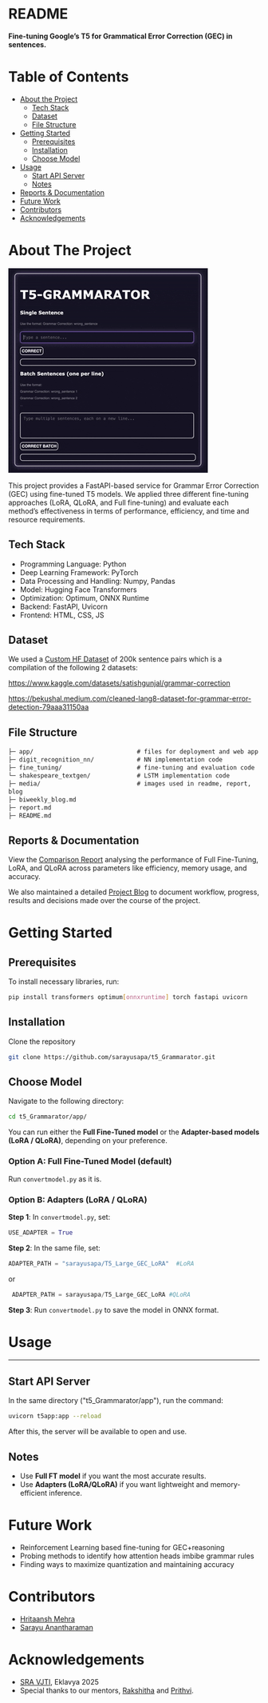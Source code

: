 # README

**Fine-tuning Google’s T5 for Grammatical Error Correction (GEC) in sentences.**

# Table of Contents

- [About the Project](https://github.com/sarayusapa/t5_Grammarator/blob/main/README.md#about-the-project)
    - [Tech Stack](https://github.com/sarayusapa/t5_Grammarator/blob/main/README.md#tech-stack)
    - [Dataset](https://github.com/sarayusapa/t5_Grammarator/blob/main/README.md#dataset)
    - [File Structure](https://github.com/sarayusapa/t5_Grammarator/blob/main/README.md#file-structure)
- [Getting Started](https://github.com/sarayusapa/t5_Grammarator/blob/main/README.md#getting-started)
    - [Prerequisites](https://github.com/sarayusapa/t5_Grammarator/blob/main/README.md#prerequisites)
    - [Installation](https://github.com/sarayusapa/t5_Grammarator/blob/main/README.md#installation)
    - [Choose Model](https://github.com/sarayusapa/t5_Grammarator/blob/main/README.md#choose-model)
- [Usage](https://github.com/sarayusapa/t5_Grammarator/blob/main/README.md#usage)
    - [Start API Server](https://github.com/sarayusapa/t5_Grammarator/blob/main/README.md#start-api-server)
    - [Notes](https://github.com/sarayusapa/t5_Grammarator/blob/main/README.md#notes)
- [Reports & Documentation](https://github.com/sarayusapa/t5_Grammarator/blob/main/README.md#reports--documentation)
- [Future Work](https://github.com/sarayusapa/t5_Grammarator/blob/main/README.md#future-work)
- [Contributors](https://github.com/sarayusapa/t5_Grammarator/blob/main/README.md#contributors)
- [Acknowledgements](https://github.com/sarayusapa/t5_Grammarator/blob/main/README.md#acknowledgements)

# About The Project

![My Movie 2.gif](media/blog/My_Movie_2.gif)

This project provides a FastAPI-based service for Grammar Error Correction (GEC) using fine-tuned T5 models. We applied three different fine-tuning approaches (LoRA, QLoRA, and Full fine-tuning) and evaluate each method’s effectiveness in terms of performance, efficiency, and time and resource requirements.

## Tech Stack

- Programming Language: Python
- Deep Learning Framework: PyTorch
- Data Processing and Handling: Numpy, Pandas
- Model: Hugging Face Transformers
- Optimization: Optimum, ONNX Runtime
- Backend: FastAPI, Uvicorn
- Frontend: HTML, CSS, JS

## Dataset

We used a [Custom HF Dataset](https://huggingface.co/datasets/sarayusapa/Grammar_Error_Correction) of 200k sentence pairs which is a compilation of the following 2 datasets:

https://www.kaggle.com/datasets/satishgunjal/grammar-correction

https://bekushal.medium.com/cleaned-lang8-dataset-for-grammar-error-detection-79aaa31150aa

## File Structure

```
├─ app/                             # files for deployment and web app
├─ digit_recognition_nn/            # NN implementation code
├─ fine_tuning/                     # fine-tuning and evaluation code
└─ shakespeare_textgen/             # LSTM implementation code
├─ media/                           # images used in readme, report, blog
├─ biweekly_blog.md
├─ report.md
├─ README.md
```
## Reports & Documentation

View the [Comparison Report](https://github.com/sarayusapa/t5_grammarator/tree/main/report.md) analysing the performance of Full Fine-Tuning, LoRA, and QLoRA across parameters like efficiency, memory usage, and accuracy.

We also maintained a detailed [Project Blog](https://github.com/sarayusapa/t5_grammarator/tree/main/biweekly_blog.md) to document workflow, progress, results and decisions made over the course of the project.

# Getting Started

## Prerequisites

To install necessary libraries, run:

```bash
pip install transformers optimum[onnxruntime] torch fastapi uvicorn 
```

## Installation

Clone the repository

```bash
git clone https://github.com/sarayusapa/t5_Grammarator.git
```

## Choose Model

Navigate to the following directory:

```bash
cd t5_Grammarator/app/
```

You can run either the **Full Fine-Tuned model** or the **Adapter-based models (LoRA / QLoRA)**, depending on your preference.

### Option A: Full Fine-Tuned Model (default)

Run `convertmodel.py` as it is.

### Option B: Adapters (LoRA / QLoRA)

**Step 1**: In `convertmodel.py`, set:

```python
USE_ADAPTER = True
```

**Step 2**: In the same file, set:

```python
ADAPTER_PATH = "sarayusapa/T5_Large_GEC_LoRA"  #LoRA
```

 or

```python
 ADAPTER_PATH = sarayusapa/T5_Large_GEC_LoRA #QLoRA
```

**Step 3**: Run `convertmodel.py` to save the model in ONNX format.

# Usage

---

## Start API Server

In the same directory ("t5_Grammarator/app"), run the command:

```bash
uvicorn t5app:app --reload
```

After this, the server will be available to open and use.

## Notes

- Use **Full FT model** if you want the most accurate results.
- Use **Adapters (LoRA/QLoRA)** if you want lightweight and memory-efficient inference.


# Future Work

- Reinforcement Learning based fine-tuning for GEC+reasoning
- Probing methods to identify how attention heads imbibe grammar rules
- Finding ways to maximize quantization and maintaining accuracy

# Contributors

- [Hritaansh Mehra](https://github.com/Hritshhh)
- [Sarayu Anantharaman](https://github.com/sarayusapa)
 
# Acknowledgements

- [SRA VJTI](http://sra.vjti.info/),  Eklavya 2025
- Special thanks to our mentors, [Rakshitha](https://github.com/RakshithaKowlikar) and [Prithvi](https://github.com/rkt-1597).
